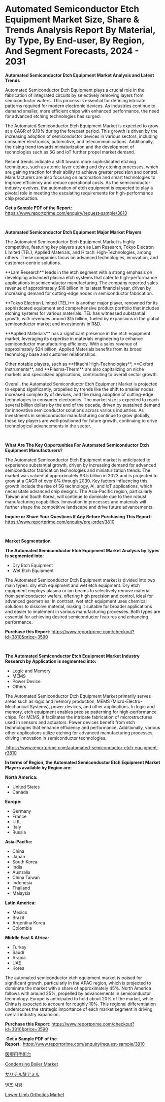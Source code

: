 <p><h1>Automated Semiconductor Etch Equipment Market Size, Share & Trends Analysis Report By Material, By Type, By End-user, By Region, And Segment Forecasts, 2024 - 2031</h1></p><p><strong>Automated Semiconductor Etch Equipment Market Analysis and Latest Trends</strong></p>
<p><p>Automated Semiconductor Etch Equipment plays a crucial role in the fabrication of integrated circuits by selectively removing layers from semiconductor wafers. This process is essential for defining intricate patterns required for modern electronic devices. As industries continue to demand smaller, more efficient chips with enhanced performance, the need for advanced etching technologies has surged.</p><p>The Automated Semiconductor Etch Equipment Market is expected to grow at a CAGR of 9.10% during the forecast period. This growth is driven by the increasing adoption of semiconductor devices in various sectors, including consumer electronics, automotive, and telecommunications. Additionally, the rising trend towards miniaturization and the development of technologies such as 5G and IoT further propel market demand.</p><p>Recent trends indicate a shift toward more sophisticated etching techniques, such as atomic layer etching and dry etching processes, which are gaining traction for their ability to achieve greater precision and control. Manufacturers are also focusing on automation and smart technologies to improve efficiency and reduce operational costs. As the semiconductor industry evolves, the automation of etch equipment is expected to play a pivotal role in meeting the escalating requirements for high-performance chip production.</p></p>
<p><strong>Get a Sample PDF of the Report:&nbsp;</strong> <a href="https://www.reportprime.com/enquiry/request-sample/3810">https://www.reportprime.com/enquiry/request-sample/3810</a></p>
<p>&nbsp;</p>
<p><strong>Automated Semiconductor Etch Equipment Major Market Players</strong></p>
<p><p>The Automated Semiconductor Etch Equipment Market is highly competitive, featuring key players such as Lam Research, Tokyo Electron Limited (TEL), Applied Materials, and Hitachi High-Technologies, among others. These companies focus on advanced technologies, innovation, and customer-centric solutions.</p><p>**Lam Research** leads in the etch segment with a strong emphasis on developing advanced plasma etch systems that cater to high-performance applications in semiconductor manufacturing. The company reported sales revenue of approximately $16 billion in its latest financial year, driven by increasing demand for cutting-edge nodes in semiconductor fabrication.</p><p>**Tokyo Electron Limited (TEL)** is another major player, renowned for its sophisticated equipment and comprehensive product portfolio that includes etching systems for various materials. TEL has witnessed substantial growth, with revenues around $15 billion, fueled by expansions in the global semiconductor market and investments in R&D.</p><p>**Applied Materials** has a significant presence in the etch equipment market, leveraging its expertise in materials engineering to enhance semiconductor manufacturing efficiency. With a sales revenue of approximately $24 billion, Applied Materials benefits from its broad technology base and customer relationships.</p><p>Other notable players, such as **Hitachi High-Technologies**, **Oxford Instruments**, and **Plasma-Therm** are also capitalizing on niche markets and specialized applications, contributing to overall sector growth.</p><p>Overall, the Automated Semiconductor Etch Equipment Market is projected to expand significantly, propelled by trends like the shift to smaller nodes, increased complexity of devices, and the rising adoption of cutting-edge technologies in consumer electronics. The market size is expected to reach several billion dollars by the end of the decade, driven by sustained demand for innovative semiconductor solutions across various industries. As investments in semiconductor manufacturing continue to grow globally, these key players are well-positioned for future growth, continuing to drive technological advancements in the sector.</p></p>
<p>&nbsp;</p>
<p><strong>What Are The Key Opportunities For Automated Semiconductor Etch Equipment Manufacturers?</strong></p>
<p><p>The Automated Semiconductor Etch Equipment market is anticipated to experience substantial growth, driven by increasing demand for advanced semiconductor fabrication technologies and miniaturization trends. The market was valued at approximately $3.5 billion in 2023 and is projected to grow at a CAGR of over 8% through 2030. Key factors influencing this growth include the rise of 5G technology, AI, and IoT applications, which necessitate advanced chip designs. The Asia-Pacific region, particularly Taiwan and South Korea, will continue to dominate due to their robust manufacturing capabilities. Innovation in processes and materials will further shape the competitive landscape and drive future advancements.</p></p>
<p><strong>Inquire or Share Your Questions If Any Before Purchasing This Report:</strong> <a href="https://www.reportprime.com/enquiry/pre-order/3810">https://www.reportprime.com/enquiry/pre-order/3810</a></p>
<p>&nbsp;</p>
<p><strong>Market Segmentation</strong></p>
<p><strong>The Automated Semiconductor Etch Equipment Market Analysis by types is segmented into:</strong></p>
<p><ul><li>Dry Etch Equipment</li><li>Wet Etch Equipment</li></ul></p>
<p><p>The Automated Semiconductor Etch Equipment market is divided into two main types: dry etch equipment and wet etch equipment. Dry etch equipment employs plasma or ion beams to selectively remove material from semiconductor wafers, offering high precision and control, ideal for advanced geometries. In contrast, wet etch equipment uses chemical solutions to dissolve material, making it suitable for broader applications and easier to implement in various manufacturing processes. Both types are essential for achieving desired semiconductor features and enhancing performance.</p></p>
<p><strong>Purchase this Report:&nbsp;</strong><a href="https://www.reportprime.com/checkout?id=3810&price=3590">https://www.reportprime.com/checkout?id=3810&price=3590</a></p>
<p>&nbsp;</p>
<p><strong>The Automated Semiconductor Etch Equipment Market Industry Research by Application is segmented into:</strong></p>
<p><ul><li>Logic and Memory</li><li>MEMS</li><li>Power Device</li><li>Others</li></ul></p>
<p><p>The Automated Semiconductor Etch Equipment Market primarily serves areas such as logic and memory production, MEMS (Micro-Electro-Mechanical Systems), power devices, and other applications. In logic and memory, etch equipment enables precise patterning for high-performance chips. For MEMS, it facilitates the intricate fabrication of microstructures used in sensors and actuators. Power devices benefit from etch technologies that enhance efficiency and performance. Additionally, various other applications utilize etching for advanced manufacturing processes, driving innovation in semiconductor technologies.</p></p>
<p><a href="https://www.reportprime.com/automated-semiconductor-etch-equipment-r3810">&nbsp;https://www.reportprime.com/automated-semiconductor-etch-equipment-r3810</a></p>
<p><strong>In terms of Region, the Automated Semiconductor Etch Equipment Market Players available by Region are:</strong></p>
<p>
    <p> <strong> North America: </strong>
        <ul>
            <li>United States</li>
            <li>Canada</li>
        </ul>
        </p> 
    <p> <strong> Europe: </strong>
        <ul>
            <li>Germany</li>
            <li>France</li>
            <li>U.K.</li>
            <li>Italy</li>
            <li>Russia</li>
        </ul>
        </p> 
    <p> <strong> Asia-Pacific: </strong>
        <ul>
            <li>China</li>
            <li>Japan</li>
            <li>South Korea</li>
            <li>India</li>
            <li>Australia</li>
            <li>China Taiwan</li>
            <li>Indonesia</li>
            <li>Thailand</li>
            <li>Malaysia</li>
        </ul>
        </p> 
    <p> <strong> Latin America: </strong>
        <ul>
            <li>Mexico</li>
            <li>Brazil</li>
            <li>Argentina Korea</li>
            <li>Colombia</li>
        </ul>
        </p> 
    <p> <strong> Middle East & Africa: </strong>
        <ul>
            <li>Turkey</li>
            <li>Saudi</li>
            <li>Arabia</li>
            <li>UAE</li>
            <li>Korea</li>
        </ul>
    </p>
    </p>
<p><p>The automated semiconductor etch equipment market is poised for significant growth, particularly in the APAC region, which is projected to dominate the market with a share of approximately 45%. North America follows with around 25%, propelled by advancements in semiconductor technology. Europe is anticipated to hold about 20% of the market, while China is expected to account for roughly 10%. This regional differentiation underscores the strategic importance of each market segment in driving overall industry expansion.</p></p>
<p><strong>Purchase this Report: </strong><a href="https://www.reportprime.com/checkout?id=3810&price=3590">https://www.reportprime.com/checkout?id=3810&price=3590</a></p>
<p>&nbsp;<strong>Get a Sample PDF of the Report:&nbsp;&nbsp;</strong><a href="https://www.reportprime.com/enquiry/request-sample/3810">https://www.reportprime.com/enquiry/request-sample/3810</a></p>
<p><strong></strong></p>
<p><p><a href="https://medium.com/@harper17bmoles/%E5%8C%BB%E7%99%82%E6%89%8B%E8%A1%93%E5%8F%B0%E5%B8%82%E5%A0%B4%E3%83%80%E3%82%A4%E3%83%8A%E3%83%9F%E3%82%AF%E3%82%B9%E3%81%AE%E6%8E%A2%E7%B4%A2-%E3%82%B0%E3%83%AD%E3%83%BC%E3%83%90%E3%83%AB%E3%83%88%E3%83%AC%E3%83%B3%E3%83%89%E3%81%A8%E5%B0%86%E6%9D%A5%E3%81%AE%E6%88%90%E9%95%B7%E8%A6%8B%E9%80%9A%E3%81%97-2024%E5%B9%B4-2031%E5%B9%B4-%E3%81%AF-189%E3%83%9A%E3%83%BC%E3%82%B8%E3%81%A7%E8%A9%B3%E3%81%97%E3%81%8F%E8%AA%AC%E6%98%8E%E3%81%95%E3%82%8C%E3%81%A6%E3%81%84%E3%81%BE%E3%81%99-25aff507b8e1">医療用手術台</a></p><p><a href="https://medium.com/@philipholland626/global-condensing-boiler-market-status-2024-2031-and-forecast-by-region-product-end-use-c72df0f804e6">Condensing Boiler Market</a></p><p><a href="https://medium.com/@harper17bmoles/%E5%B8%82%E5%A0%B4%E3%81%AE%E3%83%AA%E3%83%BC%E3%83%80%E3%83%BC%E3%81%A8%E5%BE%8C%E3%82%8C%E3%82%92%E5%8F%96%E3%82%8B%E8%80%85-%E3%82%B0%E3%83%AD%E3%83%BC%E3%83%90%E3%83%AB%E3%82%A2%E3%83%9F%E3%83%AB%E3%82%B5%E3%83%AA%E3%83%81%E3%83%AB%E9%85%B8%E5%B8%82%E5%A0%B4%E3%81%AE%E3%83%88%E3%83%AC%E3%83%B3%E3%83%89%E3%81%A8%E4%BA%88%E6%B8%AC-2024-2031-ad84d5a9b73f">サリチル酸アミル</a></p><p><a href="https://medium.com/@wallacecumfgmings567556/%EA%B8%80%EB%A1%9C%EB%B2%8C-%EB%B2%A4%EC%A1%B0%EC%97%90-%EC%8B%9C%EC%95%94-%EC%8B%9C%EC%9E%A5-%EB%8F%99%ED%96%A5-%EB%B0%8F-%EC%A7%80%EC%97%AD-%EC%9C%A0%ED%98%95-1-0-95-%EC%9D%91%EC%9A%A9-%EB%B6%84%EC%95%BC-%ED%96%A5%EC%88%98-%EC%A0%9C%EC%95%BD-%EC%8B%9D%ED%92%88-%EB%B0%8F-%EC%9D%8C%EB%A3%8C-%EA%B8%B0%ED%83%80-%EC%97%90-%EB%94%B0%EB%A5%B8-%EC%84%B1%EC%9E%A5-%EA%B8%B0%ED%9A%8C-%ED%8F%89%EA%B0%80-17108ae17792">벤조 시암</a></p><p><a href="https://www.linkedin.com/pulse/lower-limb-orthotics-market-share-new-trends-analysis-zkuge?trackingId=z8MrP2MPRE2g50ddNJHHTA%3D%3D">Lower Limb Orthotics Market</a></p></p>